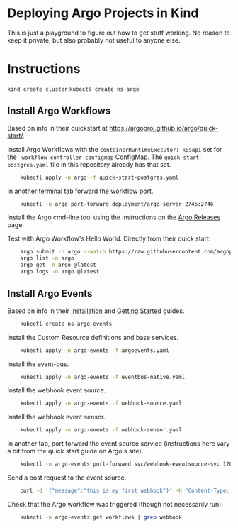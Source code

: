 # Deploying Argo Projects in Kind

This is just a playground to figure out how to get stuff working. No reason to keep it private, but also probably not useful to anyone else.

# Instructions

`kind create cluster`
`kubectl create ns argo`

## Install Argo Workflows

Based on info in their quickstart at https://argoproj.github.io/argo/quick-start/.

Install Argo Workflows with the `containerRuntimeExecutor: k8sapi` set for the ` workflow-controller-configmap` ConfigMap. The `quick-start-postgres.yaml` file in this repository already has that set.

```bash
    kubectl apply -n argo -f quick-start-postgres.yaml
```

In another terminal tab forward the workflow port.

```bash
    kubectl -n argo port-forward deployment/argo-server 2746:2746
```

Install the Argo cmd-line tool using the instructions on the [Argo Releases](https://github.com/argoproj/argo/releases) page.

Test with Argo Workflow's Hello World. Directly from their quick start:

```bash
    argo submit -n argo --watch https://raw.githubusercontent.com/argoproj/argo/master/examples/hello-world.yaml
    argo list -n argo
    argo get -n argo @latest
    argo logs -n argo @latest
```

## Install Argo Events

Based on info in their [Installation](https://argoproj.github.io/argo-events/installation/) and [Getting Started](https://argoproj.github.io/argo-events/quick_start/) guides.

```bash
    kubectl create ns argo-events
```

Install the Custom Resource definitions and base services.

```bash
    kubectl apply -n argo-events -f argoevents.yaml
```

Install the event-bus.

```bash
    kubectl apply -n argo-events -f eventbus-native.yaml
```

Install the webhook event source.

```bash
    kubectl apply -n argo-events -f webhook-source.yaml
```

Install the webhook event sensor.

```bash
    kubectl apply -n argo-events -f webhook-sensor.yaml
```

In another tab, port forward the event source service (instructions here vary a bit from the quick start guide on Argo's site).

```bash
    kubectl -n argo-events port-forward svc/webhook-eventsource-svc 12000:12000
```

Send a post request to the event source.

```bash
    curl -d '{"message":"this is my first webhook"}' -H "Content-Type: application/json" -X POST http://localhost:12000/example
```

Check that the Argo workflow was triggered (though not necessarily run):

```bash
    kubectl -n argo-events get workflows | grep webhook
```
